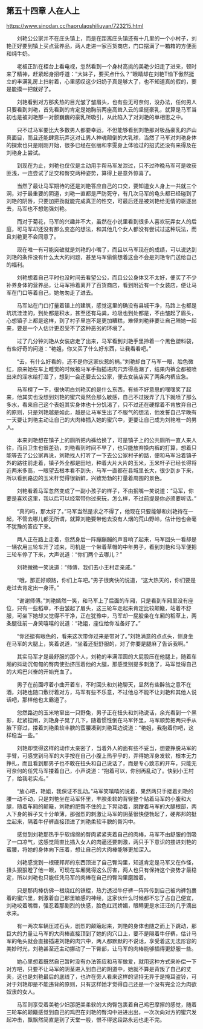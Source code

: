 ## 第五十四章 人在人上

https://www.sinodan.cc/haorulaoshiliuyan/723215.html

　　刘艳公公家并不在庄头镇上，而是在距离庄头镇还有十几里的一个小村子，刘艳正好要到镇上买点营养品，两人走进一家百货商店，门口摆满了一箱箱的方便面和纯牛奶。

　　老板正趴在柜台上看电视，忽然看到一个身材高挑的美艳少妇走了进来，顿时来了精神，赶紧起身招呼道：“大妹子，要买点什么？”眼睛却在刘艳T恤下傲然挺立的丰满乳房上扫射着，心里感叹这少妇奶子真是够大了，也不知道真的假的，要是能摸一把就好了。

　　刘艳看到对方那炙热的目光皱了皱眉头，也有些无可奈何，没办法，任何男人只要看到刘艳，首先看到的肯定是她胸前两座高耸入云的坚挺豪乳，就算是马军当初也是被刘艳那一对颤巍巍的豪乳所吸引，从此陷入了对刘艳的单相思之中。

　　只不过马军要比大多数男人都要幸运，不但能够看到刘艳那对极品豪乳的庐山真面目，而且还能肆意玩弄这对让男人神魂颠倒的大乳球，当然了马军对刘艳身体的探索也只是刚刚开始，很多已经在张丽和李雯身上体验过的招式还没有来得及在刘艳身上尝试。

　　到现在为止，刘艳也仅仅是主动用手帮马军发泄过，只不过昨晚马军可是收获匪浅，一连尝试了足交和臀交两种姿势，算得上是意外惊喜了。

　　当然了最让马军期待的还是刘艳答应自己的口交，要知道女人身上一共就三个洞，对于最重要的阴道，刘艳一直都是严防死守，有几次马军的龟头都已经碰到了刘艳的阴唇，只要加把劲就能完成真正的性交，可最后还是被刘艳给无情的驱逐出去，马军也不想勉强刘艳。

　　而对于菊花，马军的兴趣并不大，虽然在小说里看到很多人喜欢玩弄女人的后庭，可马军却还没有那么变态的想法，和其他几个女人都没有尝试过这种玩法，而且刘艳更不会同意了。

　　现在唯一有可能突破就是刘艳的小嘴了，而且以马军现在的成绩，可以说达到刘艳的条件没有什么太大的问题，甚至马军偷偷想着这会不会是刘艳专门送给自己的福利。

　　刘艳想着自己平时也没时间去看望公公，而且公公身体又不太好，便买了不少补养身体的营养品，让马军拎着离开了百货商店，看到附近有一个女装店，便让马军在门口等着自己，她匆匆走了进去。

　　马军站在门口打量着镇上的建筑，感觉这里的确没有县城干净，马路上也都是坑坑洼洼的，到处都是积水，甚至还有马粪，垃圾也到处都是，不由皱起了眉头，心想镇子上都是这样，到了村子里岂不是更加糟糕，难怪刘艳非要让自己陪她一起来，要是一个人估计更忍受不了这种恶劣的环境了。

　　过了几分钟刘艳从女装店走了出来，马军看到刘艳手里拎着一个黑色塑料袋，有些好奇的问道：“艳姐，你又买了什么好东西，让我看看吧。”

　　“去，有什么好看的，还不是你这家伙惹的祸。”刘艳却白了马军一眼，脸色微红，原来她在车上睡觉的时候被马军手指插进肉穴弄得高潮了，结果内裤全都被喷出来的淫水给打湿了，想到一会还要去公公家，便去女装店买了两条内裤应急。

　　马军楞了一下，很快明白刘艳买的是什么东西，有些不好意思的嘿嘿笑了起来，他其实也没想到刘艳的蜜穴竟然会那么敏感，自己不过拨弄了几下就喷了那么多水，看来自己这个表姐其实身体也十分饥渴了，只不过还在硬撑着不肯放弃自己的原则，只是刘艳越是如此，越是让马军生出了不服气的想法，他发誓自己早晚有一天要让刘艳主动让自己的大肉棒插入她的蜜穴中，更要让自己成为刘艳唯一的男人。

　　本来刘艳想在镇子上的厕所把内裤给换了，可是镇子上的公共厕所一直人来人往，而且卫生也很差劲，刘艳看到时间不早了，也只能放弃换内裤的打算，想着只能等去了公公家再说，刘艳找人打听了一下去公公家村子的路，便和马军沿着镇子外的路往前走着，镇子外全都是田地，种着大片大片的玉米，玉米杆子已经长得将近两米多高，一眼望去根本看不到头，马军一直都在县城里长大，很少到乡下来，所以看到路边的玉米杆觉得很新鲜，兴致勃勃的打量着周围的景色。

　　刘艳看着马军忽然变成了一副小孩子的样子，不由抿嘴一笑说道：“马军，你要是喜欢这里，我以后可以经常带你过来玩，怎么样，不过前提是你必须要听话。”

　　“真的吗，那太好了。”马军当然是求之不得了，他现在只要能够和刘艳待在一起，不管去哪儿都无所谓，就算刘艳要带他去没有人烟的荒山野岭，估计他也会毫不犹豫的答应下来。

　　两人正在路上走着，忽然身后一阵蹦蹦蹦的声音响了起来，马军回头一看却是一辆农用三轮车开了过来，司机是一个带着草帽的中年男子，看到刘艳和马军便把三轮车停了下来，大声说道：“你们两个去哪儿？”

　　刘艳微微一笑说道：“师傅，我们去小王村走亲戚。”

　　“哦，那正好顺路，你们上车吧。”男子很爽快的说道，“这大热天的，你们要是走过去肯定出一身汗。”

　　“谢谢师傅。”刘艳嫣然一笑，和马军上了后面的车厢，只是看到车厢里没有座位，只有一些稻草，不由皱起了眉头，这三轮车走起来肯定比较颠簸，站着不舒服，可坐下她却又觉得不干净，正在犹豫中，马军却一屁股坐在车厢的稻草上，两条腿往前一身笑嘻嘻的说道：“艳姐，座位给你准备好了。”

　　“你还挺有眼色的，看来这次带你过来是带对了。”刘艳满意的点点头，侧身坐在马军的大腿上，笑着说道，“坐着还挺舒服的，对了你要是腿麻了告诉我啊。”

　　其实马军才是最舒服的那个人，刘艳的丰满浑圆的大屁股压在他腿上，随着车厢的抖动沉甸甸的臀肉使劲挤压着他的大腿，那感觉别提多刺激了，马军觉得自己的大鸡巴兴奋的开始充血了。

　　男子在前面哼着小曲开着车，不时回头和刘艳聊天，显然有些醉翁之意不在酒，刘艳也随口敷衍着对方，马军有些不乐意，不过他总不能不让刘艳和其他人说话吧，那样他也太霸道了。

　　忽然路边的玉米地窜出一只野兔，男子正在扭头和刘艳说话，余光看到一个黑影，赶紧捏闸，刘艳身子晃了几下，随着惯性倒在马军怀里，马军顺势把两只手从腋下穿过，搂着刘艳柔软丰腴的蛮腰凑到刘艳耳边说道：“艳姐，我抱着你吧，这样稳当一些。”

　　刘艳却觉得这样的动作太亲密了，当着外人的面有些不妥当，想要挣脱马军的手臂，可感觉到马军的大手按在自己小腹上热乎乎的，弄得她浑身发软，根本无力挣扎，而且看到那男子也不敢在扭头和自己说话了，而是专心致志的开车，只能无可奈何的任凭马军搂着自己，小声说道：“抱着可以，你别再乱动了。快到小王村了，给我老实点。”

　　“放心吧，艳姐，我保证不乱动。”马军笑嘻嘻的说着，果然两只手搂着刘艳的腰一动不动，只是刘艳坐在马军怀里，丰腴柔软的背臀整个贴着马军的小腹和大腿，随着车厢的颠簸，刘艳的肥臀不住的上下晃动着，磨蹭着马军的大腿根部，两人下身的裤子又十分单薄，那强烈的刺激让马军的阴茎很快便勃起了，硬邦邦的挺立起来，隔着牛仔裤直接顶进了刘艳柔软丰腴的臀沟中。

　　感觉到刘艳那热乎乎软绵绵的臀肉紧紧夹着自己的肉棒，马军不由舒服的倒吸了一口凉气，这感觉简直比插入女人的肉逼还要刺激，两只手下意识的搂进刘艳的蛮腰，将她的身体向下压着，想让自己的大肉棒能够更加深入。

　　刘艳感觉到一根硬邦邦的东西顶进了自己臀沟里，知道肯定是马军又在作怪，扭头狠狠瞪了他一眼，可现在车厢晃得这么厉害，两人也只有保持这个姿势才最稳定，所以刘艳也只能任凭马军的肉棒在自己的臀沟里磨蹭着。

　　只是那肉棒仿佛一根烧红的铁棍，热力透过牛仔裤一阵阵传到自己被内裤包裹着的蜜穴里，刺激着自己那里敏感的神经，这家伙什么时候都不忘了占自己便宜，刘艳咬着嘴唇，强忍着那剧烈的快感，脸色红润娇媚，眼睛更是水汪汪的几乎滴出水来。

　　有一两次车辆压过石头，剧烈的颠簸起来，刘艳的身体也随之而上下跳动，那巨大的力量让马军的大肉棒直接顶到了她的肉穴口上，要不是隔着牛仔裤，估计马军的龟头就会直接插进刘艳的肉穴中，两人都默默的不说话，享受着这无法形容的美妙时光，刘艳甚至还主动挪动了一下臀部，让马军的肉棒能够插得更舒服一些。

　　她心里想着既然自己暂时没有办法答应和马军做爱，就用这种方式来补偿一下对方吧，只要不让马军的阴茎进入到自己的阴道中，她就不算是背叛了自己的丈夫，这也是刘艳最后的底线了，也许在旁人看来这样的坚持无异于是掩耳盗铃，可对于刘艳却是不能违背的原则，只有这样她才觉得自己还是一个没有完全沦为肉欲奴隶的女人。

　　马军则享受着美艳少妇那肥美柔软的大肉臀包裹着自己鸡巴摩擦的感觉，随着三轮车的颠簸感觉到自己的鸡巴在刘艳的臀沟中进进出出，一次次向对方的蜜穴发起冲击，飘飘然简直是到了天堂一般，恨不得这段路永远也走不完。

